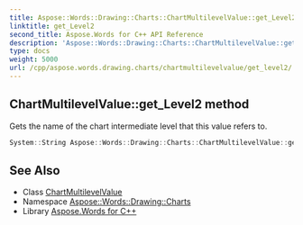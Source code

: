 ```yaml
---
title: Aspose::Words::Drawing::Charts::ChartMultilevelValue::get_Level2 method
linktitle: get_Level2
second_title: Aspose.Words for C++ API Reference
description: 'Aspose::Words::Drawing::Charts::ChartMultilevelValue::get_Level2 method. Gets the name of the chart intermediate level that this value refers to in C++.'
type: docs
weight: 5000
url: /cpp/aspose.words.drawing.charts/chartmultilevelvalue/get_level2/
---
```

## ChartMultilevelValue::get_Level2 method


Gets the name of the chart intermediate level that this value refers to.

```cpp
System::String Aspose::Words::Drawing::Charts::ChartMultilevelValue::get_Level2() const
```

## See Also

* Class [ChartMultilevelValue](../)
* Namespace [Aspose::Words::Drawing::Charts](../../)
* Library [Aspose.Words for C++](../../../)
